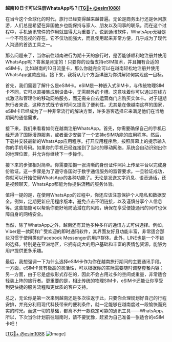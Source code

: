 **越南10日卡可以注册WhatsApp吗？[[TG💪+ @esim1088](https://t.me/s/esim1088)]**

在当今这个全球化的时代，旅行已经变得越来越普遍。无论是商务出行还是休闲旅游，人们总是希望在异国他乡也能保持与家人、朋友以及同事的联系。而在这个过程中，手机通讯软件的作用就显得尤为重要了。说到通讯软件，WhatsApp无疑是一个不可忽视的存在。它不仅功能强大，而且使用起来非常方便，几乎成为了现代人沟通的首选工具之一。

那么问题来了，当你前往越南进行为期十天的旅行时，是否能够顺利地注册并使用WhatsApp呢？答案是肯定的！只要你的设备支持eSIM技术，并且拥有合适的eSIM卡，比如越南的10日流量卡，那么你就完全可以在越南轻松地注册并使用WhatsApp这款应用。接下来，我将从几个方面详细为你讲解如何实现这一目标。

首先，我们需要了解什么是eSIM卡。eSIM是一种嵌入式SIM卡，与传统物理SIM卡不同，它可以直接集成到设备中，无需额外的卡槽。这意味着你可以通过在线方式激活和管理你的移动网络服务，而无需亲自去运营商门店购买实体卡。对于短期旅行者来说，这种方式既节省时间又提高了便利性。尤其是在像越南这样的国家，eSIM卡已经成为了一种非常流行的解决方案，许多游客选择它来满足他们在当地期间的通信需求。

接下来，我们来看看如何在越南注册WhatsApp。首先，你需要确保自己的手机已经开通了国际漫游服务，或者至少安装了一个支持eSIM功能的应用程序。然后，下载并安装最新的WhatsApp应用程序。打开应用程序后，按照屏幕上的提示输入你的手机号码。如果你的手机已经连接到了当地的移动网络，系统会自动识别出你的地理位置，并允许你继续下一步操作。

接下来的步骤相对简单。你需要拍摄一张清晰的身份证件照片上传至平台以完成身份验证。这一步骤是为了遵守各国对于数字通信服务的监管要求。一旦验证成功，你就可以开始使用WhatsApp的各种功能了。无论是发送文字消息、语音通话，还是视频聊天，WhatsApp都能为你提供流畅的服务体验。

值得一提的是，在使用WhatsApp的过程中，你还应该注意保护个人隐私和数据安全。例如，定期更新应用程序版本，避免点击不明链接，以及谨慎分享个人信息等。这些措施可以帮助你更好地防范潜在的风险，确保在享受便捷通讯的同时也保障自身的网络安全。

当然，除了WhatsApp之外，越南还有其他多种多样的通讯方式可供选择。例如，Viber是一款同样广受欢迎的即时通讯软件，其界面友好且功能丰富，非常适合那些习惯于使用类似Facebook Messenger的用户群体。此外，LINE也是一个不错的选择，特别是在亚洲地区，它拥有庞大的用户基础和丰富的表情包资源，能够为用户提供更多乐趣。

最后，我想强调一下为什么选择eSIM卡作为你在越南旅行期间的主要通讯手段。一方面，eSIM卡具有极高的灵活性，可以根据你的实际需要随时调整套餐内容；另一方面，由于它是虚拟形式存在的，因此不会占用过多的空间或重量，非常适合轻装上阵的旅行者。更重要的是，相比传统的物理SIM卡，eSIM卡还能让你享受到更快捷的服务流程和更优质的客户支持。

总之，无论你是第一次来到越南还是多次往返于此，只要你合理规划好自己的行程安排，并充分利用现代科技带来的便利条件，就一定能够在越南度过一段愉快而充实的时光。而这一切的基础，都离不开一款稳定可靠的通讯工具——WhatsApp。所以，下次当你计划前往越南时，请不要犹豫，赶紧为自己准备一张适合的eSIM卡吧！

[[TG💪+ @esim1088](https://t.me/s/esim1088) ![Image](https://i.postimg.cc/4NQfJmqS/Snipaste-2025-05-13-00-14-12.png)]